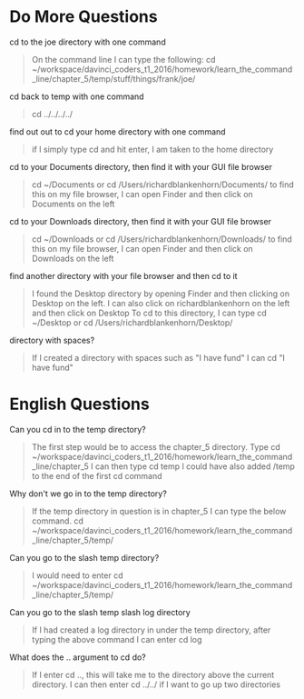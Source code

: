 
# Do More Questions

cd to the joe directory with one command

> On the command line I can type the following:
> cd ~/workspace/davinci_coders_t1_2016/homework/learn_the_command_line/chapter_5/temp/stuff/things/frank/joe/

cd back to temp with one command

> cd ../../../../

find out out to cd your home directory with one command

> if I simply type cd and hit enter, I am taken to the home directory

cd to your Documents directory, then find it with your GUI file browser

> cd ~/Documents or cd /Users/richardblankenhorn/Documents/
> to find this on my file browser, I can open Finder and then click on Documents on the left

cd to your Downloads directory, then find it with your GUI file browser

> cd ~/Downloads or cd /Users/richardblankenhorn/Downloads/
> to find this on my file browser, I can open Finder and then click on Downloads on the left

find another directory with your file browser and then cd to it

> I found the Desktop directory by opening Finder and then clicking on Desktop on the left. 
> I can also click on richardblankenhorn on the left and then click on Desktop
> To cd to this directory, I can type cd ~/Desktop or cd /Users/richardblankenhorn/Desktop/

directory with spaces?

> If I created a directory with spaces such as "I have fund" I can cd "I have fund"

# English Questions

Can you cd in to the temp directory?

> The first step would be to access the chapter_5 directory.
> Type cd ~/workspace/davinci_coders_t1_2016/homework/learn_the_command_line/chapter_5
> I can then type cd temp
> I could have also added /temp to the end of the first cd command

Why don't we go in to the temp directory?

> If the temp directory in question is in chapter_5 I can type the below command.
> cd ~/workspace/davinci_coders_t1_2016/homework/learn_the_command_line/chapter_5/temp/

Can you go to the slash temp directory?

> I would need to enter cd ~/workspace/davinci_coders_t1_2016/homework/learn_the_command_line/chapter_5/temp/

Can you go to the slash temp slash log directory

> If I had created a log directory in under the temp directory, after typing the above command I can enter
> cd log

What does the .. argument to cd do?

> If I enter cd .., this will take me to the directory above the current directory.
> I can then enter cd ../../ if I want to go up two directories
